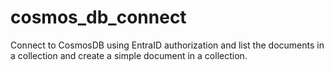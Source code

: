 # cosmos_db_connect
Connect to CosmosDB using EntraID authorization and list the documents in a collection and create a simple document in a collection.
